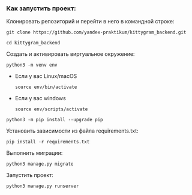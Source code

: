 ### Как запустить проект: 
 
Клонировать репозиторий и перейти в него в командной строке: 
 
``` 
git clone https://github.com/yandex-praktikum/kittygram_backend.git 
``` 
 
``` 
cd kittygram_backend 
``` 
 
Cоздать и активировать виртуальное окружение: 
 
``` 
python3 -m venv env 
``` 
 
* Если у вас Linux/macOS 
 
    ``` 
    source env/bin/activate 
    ``` 
 
* Если у вас windows 
 
    ``` 
    source env/scripts/activate 
    ``` 
 
``` 
python3 -m pip install --upgrade pip 
``` 
 
Установить зависимости из файла requirements.txt: 
 
``` 
pip install -r requirements.txt 
``` 
 
Выполнить миграции: 
 
``` 
python3 manage.py migrate 
``` 
 
Запустить проект: 
 
``` 
python3 manage.py runserver 
``` 
